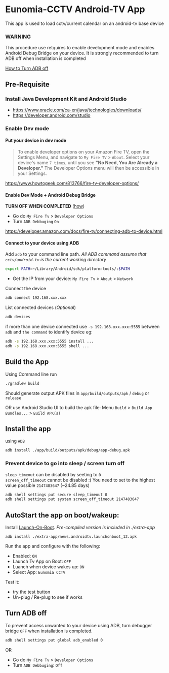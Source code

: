 # Eunomia-CCTV Android-TV App

This app is used to load cctv/current calendar on an android-tv base device

### WARNING

This procedure use retquires to enable development mode and enables Android Debug Bridge on your device. 
It is strongly recommended to turn ADB off when installation is completed

[How to Turn ADB off](#turn-adb-off)

## Pre-Requisite

### Install Java Development Kit and Android Studio

- https://www.oracle.com/ca-en/java/technologies/downloads/
- https://developer.android.com/studio


### Enable Dev mode

#### Put your device in dev mode

> To enable developer options on your Amazon Fire TV, open the Settings Menu, and navigate to 
> `My Fire TV` > `About`. Select your device's name `7 times`, until you see **"No Need, You Are Already a Developer."** The Developer Options menu will then be accessible in your Settings.

https://www.howtogeek.com/813766/fire-tv-developer-options/


#### Enable Dev Mode + Android Debug Bridge 

**TURN OFF WHEN COMPLETED** ([how](#turn-adb-off))

- Go do `My Fire Tv` > `Developer Options` 
- Turn `ADB Debbuging` `On`

https://developer.amazon.com/docs/fire-tv/connecting-adb-to-device.html

#### Connect to your device using ADB 

Add `adb` to your command line path. 
*All ADB command assume that `cctv/android-tv` is the current working directory*

```sh
export PATH=~/Library/Android/sdk/platform-tools/:$PATH
```

- Get the IP from your device: `My Fire Tv` > `About` > `Network` 

Connect the device
```sh
adb connect 192.168.xxx.xxx
```

List connected devices (*Optional*)

```sh
adb devices
```

if more than one device connected use `-s 192.168.xxx.xxx:5555` between `adb` and `the command` to identify device
eg:

```sh
adb -s 192.168.xxx.xxx:5555 install ...
adb -s 192.168.xxx.xxx:5555 shell ...
```

## Build the App

Using Command line run 

```sh
./gradlew build
```
Should generate output APK files in `app/build/outputs/apk` / `debug` or `release`

OR use Android Studio UI to build the apk file: Menu `Build` > `Build App Bundles...` > `Build APK(s)`

## Install the app

using `ADB`

```sh
adb install ./app/build/outputs/apk/debug/app-debug.apk
```

### Prevent device to go into sleep / screen turn off 

`sleep_timeout` can be disabled by seeting to `0` <br>
`screen_off_timeout` cannot be disabled :( You need to set to the highest value possible `2147483647` (~24.85 days)

```sh
adb shell settings put secure sleep_timeout 0
adb shell settings put system screen_off_timeout 2147483647
```

## AutoStart the app on boot/wakeup:

Install [Launch-On-Boot](https://github.com/ITVlab/Launch-On-Boot). *Pre-compiled version is included in ./extra-app*

```
adb install ./extra-app/news.androidtv.launchonboot_12.apk
```

Run the app and configure with the following:
- Enabled: `ON`
- Launch Tv App on Boot: `OFF`
- Luanch when device wakes up: `ON`
- Select App: `Eunomia CCTV`

Test it: 
- try the test button
- Un-plug / Re-plug to see if works

## Turn ADB off 

To prevent access unwanted to your device using ADB, turn debugger bridge `OFF` when installation is completed.

```sh
adb shell settings put global adb_enabled 0
```

OR 

- Go do `My Fire Tv` > `Developer Options` 
- Turn `ADB Debbuging`: `Off`
